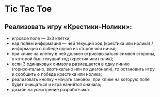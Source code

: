 # Tic Tac Toe

## Реализовать игру «Крестики-Нолики»:

- игровое поле — 3х3 клетки;
- над полем информация — чей текущий ход (крестика или нолика) / информация о победе одной из сторон или ничья;
- при клике на клетку в ней должен отрисовываться символ стороны, у которой был текущий ход (крестик или нолик);
- если 3 одинаковых символа размещается в одну линию (горизонтально, вертикально или по диагонали), то остановить игру и сообщить о победе крестика или нолика;
- реализовать кнопку «Начать заново», при клике на которую поле будет очищаться и игра начнётся сначала;
- дизайн на усмотрение разработчика.
